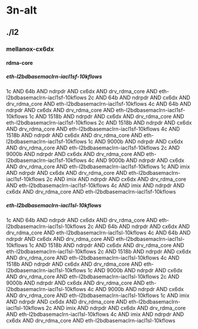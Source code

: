 # 3n-alt
## ./l2
### mellanox-cx6dx
#### rdma-core
##### eth-l2bdbasemaclrn-iacl1sf-10kflows
1c AND 64b AND ndrpdr AND cx6dx AND drv_rdma_core AND eth-l2bdbasemaclrn-iacl1sf-10kflows
2c AND 64b AND ndrpdr AND cx6dx AND drv_rdma_core AND eth-l2bdbasemaclrn-iacl1sf-10kflows
4c AND 64b AND ndrpdr AND cx6dx AND drv_rdma_core AND eth-l2bdbasemaclrn-iacl1sf-10kflows
1c AND 1518b AND ndrpdr AND cx6dx AND drv_rdma_core AND eth-l2bdbasemaclrn-iacl1sf-10kflows
2c AND 1518b AND ndrpdr AND cx6dx AND drv_rdma_core AND eth-l2bdbasemaclrn-iacl1sf-10kflows
4c AND 1518b AND ndrpdr AND cx6dx AND drv_rdma_core AND eth-l2bdbasemaclrn-iacl1sf-10kflows
1c AND 9000b AND ndrpdr AND cx6dx AND drv_rdma_core AND eth-l2bdbasemaclrn-iacl1sf-10kflows
2c AND 9000b AND ndrpdr AND cx6dx AND drv_rdma_core AND eth-l2bdbasemaclrn-iacl1sf-10kflows
4c AND 9000b AND ndrpdr AND cx6dx AND drv_rdma_core AND eth-l2bdbasemaclrn-iacl1sf-10kflows
1c AND imix AND ndrpdr AND cx6dx AND drv_rdma_core AND eth-l2bdbasemaclrn-iacl1sf-10kflows
2c AND imix AND ndrpdr AND cx6dx AND drv_rdma_core AND eth-l2bdbasemaclrn-iacl1sf-10kflows
4c AND imix AND ndrpdr AND cx6dx AND drv_rdma_core AND eth-l2bdbasemaclrn-iacl1sf-10kflows
##### eth-l2bdbasemaclrn-iacl1sl-10kflows
1c AND 64b AND ndrpdr AND cx6dx AND drv_rdma_core AND eth-l2bdbasemaclrn-iacl1sl-10kflows
2c AND 64b AND ndrpdr AND cx6dx AND drv_rdma_core AND eth-l2bdbasemaclrn-iacl1sl-10kflows
4c AND 64b AND ndrpdr AND cx6dx AND drv_rdma_core AND eth-l2bdbasemaclrn-iacl1sl-10kflows
1c AND 1518b AND ndrpdr AND cx6dx AND drv_rdma_core AND eth-l2bdbasemaclrn-iacl1sl-10kflows
2c AND 1518b AND ndrpdr AND cx6dx AND drv_rdma_core AND eth-l2bdbasemaclrn-iacl1sl-10kflows
4c AND 1518b AND ndrpdr AND cx6dx AND drv_rdma_core AND eth-l2bdbasemaclrn-iacl1sl-10kflows
1c AND 9000b AND ndrpdr AND cx6dx AND drv_rdma_core AND eth-l2bdbasemaclrn-iacl1sl-10kflows
2c AND 9000b AND ndrpdr AND cx6dx AND drv_rdma_core AND eth-l2bdbasemaclrn-iacl1sl-10kflows
4c AND 9000b AND ndrpdr AND cx6dx AND drv_rdma_core AND eth-l2bdbasemaclrn-iacl1sl-10kflows
1c AND imix AND ndrpdr AND cx6dx AND drv_rdma_core AND eth-l2bdbasemaclrn-iacl1sl-10kflows
2c AND imix AND ndrpdr AND cx6dx AND drv_rdma_core AND eth-l2bdbasemaclrn-iacl1sl-10kflows
4c AND imix AND ndrpdr AND cx6dx AND drv_rdma_core AND eth-l2bdbasemaclrn-iacl1sl-10kflows